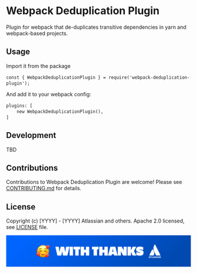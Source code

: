 # Webpack Deduplication Plugin

Plugin for webpack that de-duplicates transitive dependencies in yarn and webpack-based projects.

## Usage

Import it from the package

```
const { WebpackDeduplicationPlugin } = require('webpack-deduplication-plugin');
```
And add it to your webpack config:
```
plugins: [
    new WebpackDeduplicationPlugin(),
]
```

## Development

TBD

## Contributions

Contributions to Webpack Deduplication Plugin are welcome! Please see [CONTRIBUTING.md](CONTRIBUTING.md) for details. 

## License

Copyright (c) [YYYY] - [YYYY] Atlassian and others.
Apache 2.0 licensed, see [LICENSE](LICENSE) file.


[![With ❤️ from Atlassian](https://raw.githubusercontent.com/atlassian-internal/oss-assets/master/banner-with-thanks.png)](https://www.atlassian.com)
